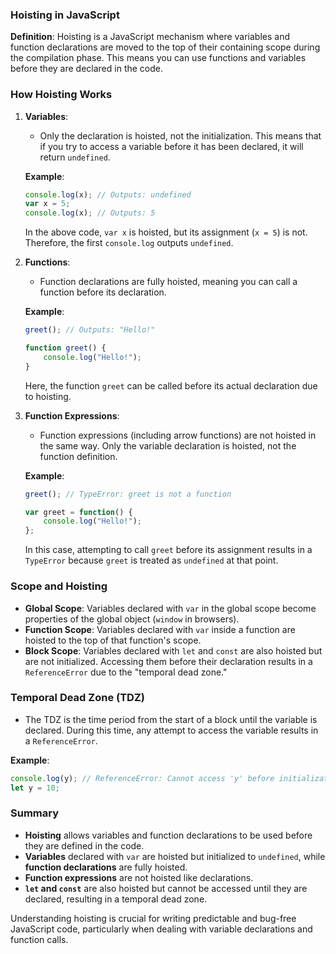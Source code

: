 
### Hoisting in JavaScript

**Definition**: Hoisting is a JavaScript mechanism where variables and function declarations are moved to the top of their containing scope during the compilation phase. This means you can use functions and variables before they are declared in the code.

### How Hoisting Works

1. **Variables**:
   - Only the declaration is hoisted, not the initialization. This means that if you try to access a variable before it has been declared, it will return `undefined`.

   **Example**:
   ```javascript
   console.log(x); // Outputs: undefined
   var x = 5;
   console.log(x); // Outputs: 5
   ```

   In the above code, `var x` is hoisted, but its assignment (`x = 5`) is not. Therefore, the first `console.log` outputs `undefined`.

2. **Functions**:
   - Function declarations are fully hoisted, meaning you can call a function before its declaration.

   **Example**:
   ```javascript
   greet(); // Outputs: "Hello!"

   function greet() {
       console.log("Hello!");
   }
   ```

   Here, the function `greet` can be called before its actual declaration due to hoisting.

3. **Function Expressions**:
   - Function expressions (including arrow functions) are not hoisted in the same way. Only the variable declaration is hoisted, not the function definition.

   **Example**:
   ```javascript
   greet(); // TypeError: greet is not a function

   var greet = function() {
       console.log("Hello!");
   };
   ```

   In this case, attempting to call `greet` before its assignment results in a `TypeError` because `greet` is treated as `undefined` at that point.

### Scope and Hoisting

- **Global Scope**: Variables declared with `var` in the global scope become properties of the global object (`window` in browsers).
- **Function Scope**: Variables declared with `var` inside a function are hoisted to the top of that function's scope.
- **Block Scope**: Variables declared with `let` and `const` are also hoisted but are not initialized. Accessing them before their declaration results in a `ReferenceError` due to the "temporal dead zone."

### Temporal Dead Zone (TDZ)
- The TDZ is the time period from the start of a block until the variable is declared. During this time, any attempt to access the variable results in a `ReferenceError`.

**Example**:
```javascript
console.log(y); // ReferenceError: Cannot access 'y' before initialization
let y = 10;
```

### Summary
- **Hoisting** allows variables and function declarations to be used before they are defined in the code.
- **Variables** declared with `var` are hoisted but initialized to `undefined`, while **function declarations** are fully hoisted.
- **Function expressions** are not hoisted like declarations.
- **`let` and `const`** are also hoisted but cannot be accessed until they are declared, resulting in a temporal dead zone.

Understanding hoisting is crucial for writing predictable and bug-free JavaScript code, particularly when dealing with variable declarations and function calls.



